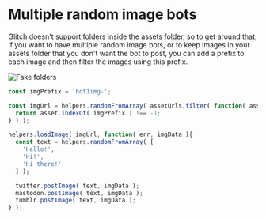 # Multiple random image bots

Glitch doesn't support folders inside the assets folder, so to get around that, if you want to have multiple random image bots, or to keep images in your assets folder that you don't want the bot to post, you can add a prefix to each image and then filter the images using this prefix. 

![Fake folders](https://cdn.glitch.com/4a38233a-ac02-4eca-ac75-36f4fd81ee5d%2Freadme-random-img.png)


```js
const imgPrefix = 'bot1img-';

const imgUrl = helpers.randomFromArray( assetUrls.filter( function( asset){
  return asset.indexOf( imgPrefix ) !== -1;
} ) );      

helpers.loadImage( imgUrl, function( err, imgData ){
  const text = helpers.randomFromArray( [
    'Hello!',
    'Hi!',
    'Hi there!'
  ] );

  twitter.postImage( text, imgData );
  mastodon.postImage( text, imgData );
  tumblr.postImage( text, imgData );
} );
```
